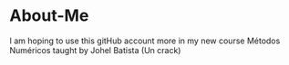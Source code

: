 # About-Me
I am hoping to use this gitHub account more in my new course Métodos Numéricos taught by Johel Batista (Un crack)
